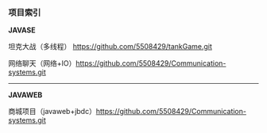 ### 项目索引

**JAVASE**

坦克大战（多线程） https://github.com/5508429/tankGame.git

网络聊天（网络+IO）https://github.com/5508429/Communication-systems.git
***
**JAVAWEB**

商城项目（javaweb+jbdc）https://github.com/5508429/Communication-systems.git
